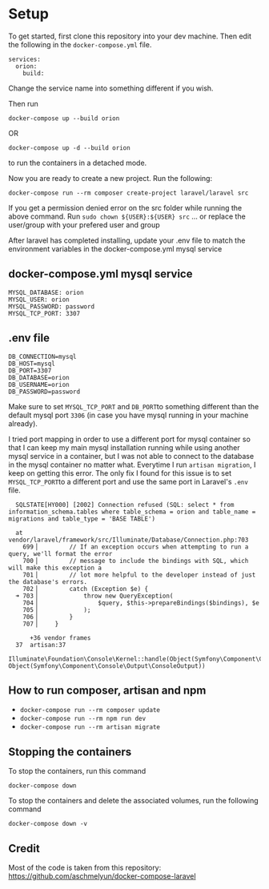 # Setup

To get started, first clone this repository into your dev machine. Then edit the following in the `docker-compose.yml` file.

    services:
      orion:
        build:

Change the service name into something different if you wish.

Then run 

    docker-compose up --build orion
    
OR 

    docker-compose up -d --build orion

to run the containers in a detached mode.

Now you are ready to create a new project.  Run the following: 

    docker-compose run --rm composer create-project laravel/laravel src
    
If you get a permission denied error on the src folder while running the above command. Run `sudo chown ${USER}:${USER} src` ... or replace the user/group with your prefered user and group

After laravel has completed installing, update your .env file to match the environment variables in the docker-compose.yml mysql service

## docker-compose.yml mysql service

    MYSQL_DATABASE: orion
    MYSQL_USER: orion
    MYSQL_PASSWORD: password
    MYSQL_TCP_PORT: 3307

## .env file

    DB_CONNECTION=mysql
    DB_HOST=mysql
    DB_PORT=3307
    DB_DATABASE=orion
    DB_USERNAME=orion
    DB_PASSWORD=password

Make sure to set `MYSQL_TCP_PORT` and `DB_PORT`to something different than the default mysql port `3306` (in case  you have mysql running in your machine already). 

I tried port mapping in order to use a different port for mysql container so that I can keep my main mysql installation running while using another mysql service in a container, but I was not able to connect to the database in the mysql container no matter what. Everytime I run `artisan migration`, I keep on getting this error. The only fix I found for this issue is to set `MYSQL_TCP_PORT`to a different port and use the same port in Laravel's `.env` file.

      SQLSTATE[HY000] [2002] Connection refused (SQL: select * from information_schema.tables where table_schema = orion and table_name = migrations and table_type = 'BASE TABLE')
    
      at vendor/laravel/framework/src/Illuminate/Database/Connection.php:703
        699▕         // If an exception occurs when attempting to run a query, we'll format the error
        700▕         // message to include the bindings with SQL, which will make this exception a
        701▕         // lot more helpful to the developer instead of just the database's errors.
        702▕         catch (Exception $e) {
      ➜ 703▕             throw new QueryException(
        704▕                 $query, $this->prepareBindings($bindings), $e
        705▕             );
        706▕         }
        707▕     }
    
          +36 vendor frames 
      37  artisan:37
          Illuminate\Foundation\Console\Kernel::handle(Object(Symfony\Component\Console\Input\ArgvInput), Object(Symfony\Component\Console\Output\ConsoleOutput))



## How to run composer, artisan and npm

-   `docker-compose run --rm composer update`
-   `docker-compose run --rm npm run dev`
-   `docker-compose run --rm artisan migrate`


## Stopping the containers

To stop the containers, run this command

    docker-compose down

To stop the containers and delete the associated volumes, run the following command

    docker-compose down -v

## Credit

Most of the code is taken from this repository: https://github.com/aschmelyun/docker-compose-laravel

